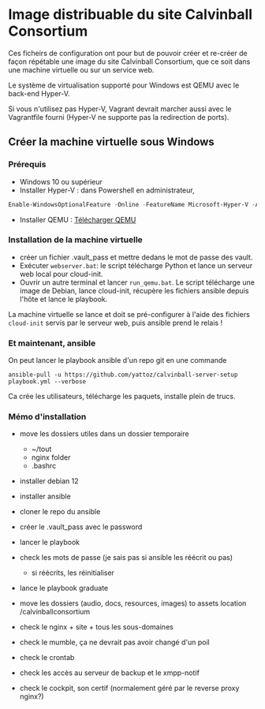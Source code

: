 # Image distribuable du site Calvinball Consortium

Ces ficheirs de configuration ont pour but de pouvoir créer et re-créer de façon répétable une image du site Calvinball Consortium, que ce soit dans une machine virtuelle ou sur un service web.

Le système de virtualisation supporté pour Windows est QEMU avec le back-end Hyper-V.

Si vous n'utilisez pas Hyper-V, Vagrant devrait marcher aussi avec le Vagrantfile fourni (Hyper-V ne supporte pas la redirection de ports).

## Créer la machine virtuelle sous Windows

### Prérequis

- Windows 10 ou supérieur
- Installer Hyper-V : dans Powershell en administrateur,

```Powershell
Enable-WindowsOptionalFeature -Online -FeatureName Microsoft-Hyper-V -All
```

- Installer QEMU : [Télécharger QEMU](https://qemu.weilnetz.de/w64/qemu-w64-setup-20230424.exe)

### Installation de la machine virtuelle

- créer un fichier .vault_pass et mettre dedans le mot de passe des vault.
- Exécuter `webserver.bat`: le script télécharge Python et lance un serveur web local pour cloud-init.
- Ouvrir un autre terminal et lancer `run_qemu.bat`. Le script télécharge une image de Debian, lance cloud-init, récupère les fichiers ansible depuis l'hôte et lance le playbook.

La machine virtuelle se lance et doit se pré-configurer à l'aide des fichiers `cloud-init` servis par le serveur web, puis ansible prend le relais !

### Et maintenant, ansible

On peut lancer le playbook ansible d'un repo git en une commande

```
ansible-pull -u https://github.com/yattoz/calvinball-server-setup playbook.yml --verbose
```

Ca crée les utilisateurs, télécharge les paquets, installe plein de trucs.


### Mémo d'installation

- move les dossiers utiles dans un dossier temporaire
  + ~/tout
  + nginx folder
  + .bashrc

- installer debian 12
- installer ansible
- cloner le repo du ansible
- créer le .vault_pass avec le password
- lancer le playbook
- check les mots de passe (je sais pas si ansible les réécrit ou pas)
  + si réécrits, les réinitialiser
- lance le playbook graduate
- move les dossiers (audio, docs, resources, images) to assets location /calvinballconsortium
- check le nginx + site + tous les sous-domaines
- check le mumble, ça ne devrait pas avoir changé d'un poil
- check le crontab
- check les accès au serveur de backup et le xmpp-notif
- check le cockpit, son certif (normalement géré par le reverse proxy nginx?)


